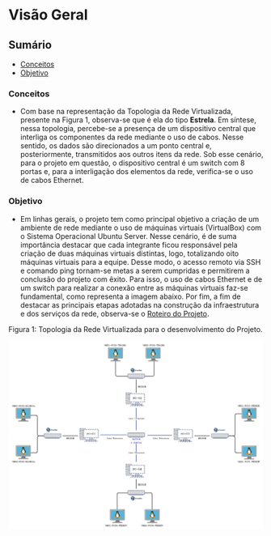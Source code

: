 # Visão Geral

<h2>Sumário</h2>

- [Conceitos](https://github.com/pedrohenriquee8/redes-grupo6-914/tree/main/projeto-2b-sred#conceitos)
- [Objetivo](https://github.com/pedrohenriquee8/redes-grupo6-914/tree/main/projeto-2b-sred#objetivo)


<h3>Conceitos</h3>

- Com base na representação da Topologia da Rede Virtualizada, presente na Figura 1, observa-se que é ela do tipo **Estrela**. Em síntese, nessa topologia, percebe-se a presença de um dispositivo central que interliga os componentes da rede mediante o uso de cabos. Nesse sentido, os dados são direcionados a um ponto central e, posteriormente, transmitidos aos outros itens da rede. Sob esse cenário, para o projeto em questão, o dispositivo central é um switch com 8 portas e, para a interligação dos elementos da rede, verifica-se o uso de cabos Ethernet.

<h3>Objetivo</h3>

- Em linhas gerais, o projeto tem como principal objetivo a criação de um ambiente de rede mediante o uso de máquinas virtuais (VirtualBox) com o Sistema Operacional Ubuntu Server. Nesse cenário, é de suma importância destacar que cada integrante ficou responsável pela criação de duas máquinas virtuais distintas, logo, totalizando oito máquinas virtuais para a equipe. Desse modo, o acesso remoto via SSH e comando ping tornam-se metas a serem cumpridas e permitirem a conclusão do projeto com êxito. Para isso, o uso de cabos Ethernet e de um switch para realizar a conexão entre as máquinas virtuais faz-se fundamental, como representa a imagem abaixo. Por fim, a fim de destacar as principais etapas adotadas na construção da infraestrutura e dos serviços da rede, observa-se o [Roteiro do Projeto](https://github.com/pedrohenriquee8/redes-grupo6-914/blob/main/projeto-2b-sred/Roteiro.md).
<p>Figura 1: Topologia da Rede Virtualizada para o desenvolvimento do Projeto.</p>
<img src="figuresNetwork/TopologiaRede.jpg" alt="Topologia da Rede" title="Figura 1: Topologia da Rede Virtualizada." width="800">
